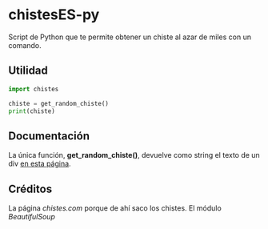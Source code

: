 # chistesES-py
Script de Python que te permite obtener un chiste al azar de miles con un comando.

## Utilidad
```python
import chistes

chiste = get_random_chiste()
print(chiste)
```

## Documentación
La única función, **get_random_chiste()**, devuelve como string el texto de un div [en esta página](http://www.chistes.com/ChisteAlAzar.asp?n=3).

## Créditos
La página _chistes.com_ porque de ahí saco los chistes.
El módulo _BeautifulSoup_
